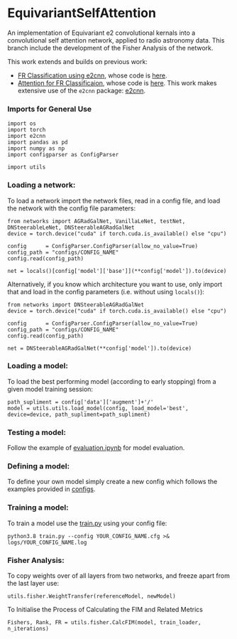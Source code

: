# EquivariantSelfAttention
An implementation of Equivariant e2 convolutional kernals into a convolutional self attention network, applied to radio astronomy data.
This branch include the development of the Fisher Analysis of the network.

This work extends and builds on previous work:
 - [FR Classification using e2cnn](https://arxiv.org/pdf/2102.08252.pdf), whose code is [here](https://github.com/as595/E2CNNRadGal).
 - [Attention for FR Classificaion](https://arxiv.org/abs/2012.01248), whose code is [here](https://github.com/mb010/AstroAttention).
This work makes extensive use of the `e2cnn` package: [e2cnn](https://github.com/QUVA-Lab/e2cnn).

### Imports for General Use
```
import os
import torch
import e2cnn
import pandas as pd
import numpy as np
import configparser as ConfigParser

import utils
```

### Loading a network:
To load a network import the network files, read in a config file, and load the network with the config file parameters:
```
from networks import AGRadGalNet, VanillaLeNet, testNet, DNSteerableLeNet, DNSteerableAGRadGalNet
device = torch.device("cuda" if torch.cuda.is_available() else "cpu")

config      = ConfigParser.ConfigParser(allow_no_value=True)
config_path = "configs/CONFIG_NAME"
config.read(config_path)

net = locals()[config['model']['base']](**config['model']).to(device)
```

Alternatively, if you know which architecture you want to use, only import that and load in the config parameters (i.e. without using `locals()`):
```
from networks import DNSteerableAGRadGalNet
device = torch.device("cuda" if torch.cuda.is_available() else "cpu")

config      = ConfigParser.ConfigParser(allow_no_value=True)
config_path = "configs/CONFIG_NAME"
config.read(config_path)

net = DNSteerableAGRadGalNet(**config['model']).to(device)
```

### Loading a model: 
To load the best performing model (according to early stopping) from a given model training session:
```
path_supliment = config['data']['augment']+'/'
model = utils.utils.load_model(config, load_model='best', device=device, path_supliment=path_supliment)
```

### Testing a model: 
Follow the example of [evaluation.ipynb](evaluation.ipynb) for model evaluation.

### Defining a model: 
To define your own model simply create a new config which follows the examples provided in [configs](configs).

### Training a model: 
To train a model use the [train.py](train.py) using your config file:
```
python3.8 train.py --config YOUR_CONFIG_NAME.cfg >& logs/YOUR_CONFIG_NAME.log
```
### Fisher Analysis:
To copy weights over of all layers from two networks, and freeze apart from the last layer use:
```
utils.fisher.WeightTransfer(referenceModel, newModel)
```
To Initialise the Process of Calculating the FIM and Related Metrics
```
Fishers, Rank, FR = utils.fisher.CalcFIM(model, train_loader, n_iterations)
```

